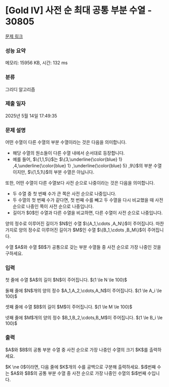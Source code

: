 # [Gold IV] 사전 순 최대 공통 부분 수열 - 30805 

[문제 링크](https://www.acmicpc.net/problem/30805) 

### 성능 요약

메모리: 15956 KB, 시간: 132 ms

### 분류

그리디 알고리즘

### 제출 일자

2025년 5월 14일 17:49:35

### 문제 설명

<p>어떤 수열이 다른 수열의 부분 수열이라는 것은 다음을 의미합니다.</p>

<ul>
	<li>해당 수열의 원소들이 다른 수열 내에서 순서대로 등장합니다.</li>
	<li>예를 들어, $\{1,1,5\}$는 $\{3,\underline{\color{blue} 1} ,4,\underline{\color{blue} 1} ,\underline{\color{blue} 5} ,9\}$의 부분 수열이지만, $\{1,5,1\}$의 부분 수열은 아닙니다.</li>
</ul>

<p>또한, 어떤 수열이 다른 수열보다 사전 순으로 나중이라는 것은 다음을 의미합니다.</p>

<ul>
	<li>두 수열 중 첫 번째 수가 큰 쪽은 사전 순으로 나중입니다.</li>
	<li>두 수열의 첫 번째 수가 같다면, 첫 번째 수를 빼고 두 수열을 다시 비교했을 때 사전 순으로 나중인 쪽이 사전 순으로 나중입니다.</li>
	<li>길이가 $0$인 수열과 다른 수열을 비교하면, 다른 수열이 사전 순으로 나중입니다.</li>
</ul>

<p>양의 정수로 이루어진 길이가 $N$인 수열 $\{A_1,\cdots ,A_N\}$이 주어집니다. 마찬가지로 양의 정수로 이루어진 길이가 $M$인 수열 $\{B_1,\cdots ,B_M\}$이 주어집니다.</p>

<p>수열 $A$와 수열 $B$가 공통으로 갖는 부분 수열들 중 사전 순으로 가장 나중인 것을 구하세요.</p>

### 입력 

 <p>첫 줄에 수열 $A$의 길이 $N$이 주어집니다. $(1 \le N \le 100)$</p>

<p>둘째 줄에 $N$개의 양의 정수 $A_1,A_2,\cdots,A_N$이 주어집니다. $(1 \le A_i \le 100)$</p>

<p>셋째 줄에 수열 $B$의 길이 $M$이 주어집니다. $(1 \le M \le 100)$</p>

<p>넷째 줄에 $M$개의 양의 정수 $B_1,B_2,\cdots,B_M$이 주어집니다. $(1 \le B_i \le 100)$</p>

### 출력 

 <p>$A$와 $B$의 공통 부분 수열 중 사전 순으로 가장 나중인 수열의 크기 $K$를 출력하세요.</p>

<p>$K \ne 0$이라면, 다음 줄에 $K$개의 수를 공백으로 구분해 출력하세요. $i$번째 수는 $A$와 $B$의 공통 부분 수열 중 사전 순으로 가장 나중인 수열의 $i$번째 수입니다.</p>

